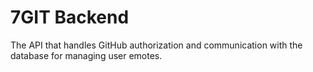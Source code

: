 # 7GIT Backend

The API that handles GitHub authorization and communication with the database for managing user emotes.